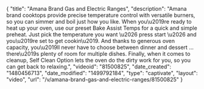 {
    "title": "Amana Brand Gas and Electric Ranges",
    "description": "Amana brand cooktops provide precise temperature control with versatile burners, so you can simmer and boil just how you like. When you\u2019re ready to heat up your oven, use our preset Bake Assist Temps for a quick and simple preheat. Just pick the temperature you want \u2026 press start \u2026 and you\u2019re set to get cookin\u2019. And thanks to generous oven capacity, you\u2019ll never have to choose between dinner and dessert ... there\u2019s plenty of room for multiple dishes. Finally, when it comes to cleanup, Self Clean Option lets the oven do the dirty work for you, so you can get back to relaxing.",
    "videoid": "81500825",
    "date_created": "1480456713",
    "date_modified": "1499792184",
    "type": "captivate",
    "layout": "video",
    "url": "\/v\/amana-brand-gas-and-electric-ranges\/81500825"
}